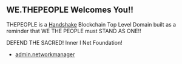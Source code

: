 ## WE.THEPEOPLE Welcomes You!!

THEPEOPLE is a [Handshake](https://handshake.org) Blockchain Top Level Domain built as a reminder that WE THE PEOPLE must STAND AS ONE!! 

DEFEND THE SACRED! Inner I Net Foundation!

- [admin.networkmanager](http://admin.networkmanager/)
